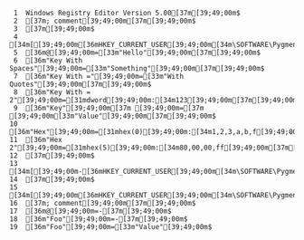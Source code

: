      1	Windows Registry Editor Version 5.00[37m[39;49;00m$
     2	[37m; comment[39;49;00m[37m[39;49;00m$
     3	[37m[39;49;00m$
     4	[34m[[39;49;00m[36mHKEY_CURRENT_USER[39;49;00m[34m\SOFTWARE\Pygments][39;49;00m[37m[39;49;00m$
     5	[36m@[39;49;00m=[33m"Hello"[39;49;00m[37m[39;49;00m$
     6	[36m"Key With Spaces"[39;49;00m=[33m"Something"[39;49;00m[37m[39;49;00m$
     7	[36m"Key With ="[39;49;00m=[33m"With Quotes"[39;49;00m[37m[39;49;00m$
     8	[36m"Key With = 2"[39;49;00m=[31mdword[39;49;00m:[34m123[39;49;00m[37m[39;49;00m$
     9	[36m"Key"[39;49;00m[37m [39;49;00m=[37m [39;49;00m[33m"Value"[39;49;00m[37m[39;49;00m$
    10	[36m"Hex"[39;49;00m=[31mhex(0)[39;49;00m:[34m1,2,3,a,b,f[39;49;00m[37m[39;49;00m$
    11	[36m"Hex 2"[39;49;00m=[31mhex(5)[39;49;00m:[34m80,00,00,ff[39;49;00m[37m[39;49;00m$
    12	[37m[39;49;00m$
    13	[34m[[39;49;00m-[36mHKEY_CURRENT_USER[39;49;00m[34m\SOFTWARE\Pygments\Subkey][39;49;00m[37m[39;49;00m$
    14	[37m[39;49;00m$
    15	[34m[[39;49;00m[36mHKEY_CURRENT_USER[39;49;00m[34m\SOFTWARE\Pygments\Subkey2][39;49;00m[37m[39;49;00m$
    16	[37m; comment[39;49;00m[37m[39;49;00m$
    17	[36m@[39;49;00m=-[37m[39;49;00m$
    18	[36m"Foo"[39;49;00m=-[37m[39;49;00m$
    19	[36m"Foo"[39;49;00m=[33m"Value"[39;49;00m$
